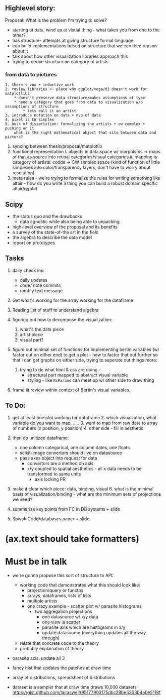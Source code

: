 Highlevel story:
----------------
Proposal:
What is the problem I'm trying to solve?
* starting at data, wind up at visual thing - what takes you from one to the other? 
* has structure- attempts at giving structure formal language
* can build implementations based on structure that we can then reason about it 
* talk about how other visualization libraries approach this 
* trying to derive structure on category of artists 
### from data to pictures
    1. there's zoo + inductive work
    2. review libraries <- place why ggplot/vega/d3 doesn't work for matplotlib?
        * doesn't preserve data structure/makes assumptions of type
        * need a category that goes from data to visualization w/o assumptions of structure
            * lets call it an artist 
    3. introduce notation on data + mvp of data 
    4. pixel is CW simplex  
    5. bulk of dissertation: formalizing the artists + cw complex + pushing on it 
        what is the right mathematical object that sits between data and picture?

1. syncing between thesis/proposal/matplotlib
2. functional representation
    i. objects in data space w/ morphisms -> maps of that as source into retinal categories/visual categories 
    ii. mapping is category of artists: codds -> CW simplex space (kind of function of little simplexes into color/transparency layers, don't have to worry about resolution)
3. meta rules - we're trying to formalize the rules for writing something like altair - how do you write a thing you can build a robust domain specific altair/ggplot 


Scipy
------
- the status quo and the drawbacks
    - data agnostic while also being able to unpacking 
- high-level overview of the proposal and its benefits
- a survey of the state-of-the art in the field
- the algebra to describe the data model
- report on prototypes

Tasks
-----
1. daily check ins:
    * daily updates
    * code/ note commits
    * rambly text message 

2. Get what's working for the array working for the dataframe
3. Reading list of stuff to understand algebra
4. figuring out how to decompose the visuailzation:
    1. what's the data piece
    2. artist piece
    3. visual part? 
5. figure out minimal set of functions for implementing bertin variables (w/ factor out on either end) to get a plot - how to factor that out further so that I can get graphs on either side, trying to seperate out things more:
    1. trying to do what html & css are doing - 
        * structural part mapped to abstract visual variable
        * styling - like `RcParams` can meet up w/ other side to draw thing

6. frame lit review within context of Bertin's visual variables. 

To Do:
------
1. get at least one plot working for dataframe
    2. which visualzation, what variable do you want to map, .....
    3. want to map from raw data to array of numbers (x position, y position)
    4. other side - fill in aesthetic
3. then do unitized dataframe:
    * one column categorical, one column dates, one floats
    * scikit-image convertors should live on datasource
    * pass axes object into request for data 
        * convertors are a method on axis
        * x/y coupled to spatial aesthetics - all x data needs to be transformed to same units
            * axis locking PR

5. make it clear which piece: data, binding, visual
    6. what is the minimal basis of visualization/binding - what are the minimum sets of projections we need?
7. summarize key points from FC in DB systems + slide
8. Spivak Codd/databases paper + slide

# (ax.text should take formatters)

# Must be in talk
* we're gonna propose this sort of structure to API:
    * working code that demonstrates what this should look like:
        - projection/query or functos 
        - arrays, dataframes, lists of lists
        - multiple artists
        - one crazy example - scatter plot w/ parasite histograms
            - two aggregation projections
                - one datasource w/ x/y data
                - one view is scatter
                - parasite axis which are histograms in x/y
                - update datasource (everything updates all the way through)
   * relate that concrete code to the theory
   * probably explaination of theory 

* parasite axis: update all 3 
* fancy hist that updates the patches at draw time 
* array of distributions, spreadsheet of distributions
* dataset is a sampler that at draw time draws 10,000 datasets 
https://gist.github.com/tacaswell/95177903175dbc28be5353b4a0e5118f
